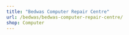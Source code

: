 ```yaml
---
title: "Bedwas Computer Repair Centre"
url: /bedwas/bedwas-computer-repair-centre/
shop: Computer
---
```

